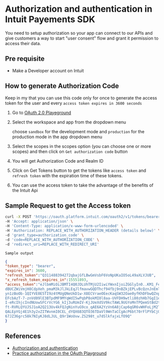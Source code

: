 # Authorization and authentication in Intuit Payements SDK

You need to setup authorization so your app can connect to our APIs and give customers a way to start "user consent" flow and grant it permission to access their data.

## Pre requisite

- Make a Developer account on Intuit

## How to generate Authorization Code

Keep in my that you can use this code only for once to generate the access token for the user and every `access token expires in 3600 seconds`

1. Go to [OAuth 2.0 Playeground](https://developer.intuit.com/app/developer/playground)

2. Select the workspace and app from the dropdown menu

    choose `sandbox` for the development mode and `production` for the production mode in the app dropdown menu

3. Select the scopes in the scopes option (you can choose one or more scopes) and then click on `Get authorization code` button

4. You will get Authorization Code and Realm ID

5. Click on Get Tokens button to get the tokens like `access token` and `refresh token` with the expiration time of these tokens.

6. You can use the access token to take the advantage of the benefits of the Intuit Api


## Sample Request to get the Access token


```sh
curl -X POST 'https://oauth.platform.intuit.com/oauth2/v1/tokens/bearer' \
-H 'Accept: application/json' \
-H 'Content-Type: application/x-www-form-urlencoded' \
-H 'Authorization: REPLACE_WITH_AUTHORIZATION_HEADER (details below)' \
-d 'grant_type=authorization_code' \
-d 'code=REPLACE_WITH_AUTHORIZATION_CODE' \
-d 'redirect_uri=REPLACE_WITH_REDIRECT_URI'
```

`Sample output`

```json
{
"token_type": "bearer",
"expires_in": 3600,
"refresh_token":"Q311488394272qbajGfLBwGmVsbF6VoNpUKaIO5oL49aXLVJUB",
"x_refresh_token_expires_in":15551893,
"access_token":"eJlbmMiOiJBMTI4Q0JDLUhTMjU2IiwiYWxnIjoiZGGlyIn0..KM1_Fezsm6BUSaqqfTedaA.
dBUCZWiVmjH8CdpXeh_pmaM3kJlJkLEqJlfmavwGQDThcf94fbj9nBZkjEPLvBcQznJnEmltCIvsTGX0ue_w45h7_
yn1zBoOb-1QIYVE0E5TI9z4tMUgQNeUkD1w-X8ECVraeOEecKaqSW32Oae0yfKhDFbwQZnptbPzIDaqiduiM_q
EFcbAzT-7-znVd09lE3BTpdMF9MYqWdI5wPqbP8okMI0l8aa-UVFDH9wtli80zhHb7GgI1eudqRQc0sS9zWWb
I-eRcIhjcIndNUowSFCrVcYG6_kIj3uRUmIV-KjJUeXdSV9kcTAWL9UGYoMnTPQemStBd2thevPUuvKrPdz3ED
ft-RVRLQYUJSJ1oA2Q213Uv4kFQJgNinYuG9co_qAE6A2YzVn6A8jCap6qGR6vWHFoLjM2TutVd6eOeYoL2bb7jl
QALEpYGj4E1h3y2xZITWvnmI0CEL_dYQX6B3QTO36TDaVl9WnTaCCgAcP6bt70rFlPYbCjOxLoI6qFm5pUwGLLp
67JZ36grc58k7NIyKJ8dLJUL_Q9r1WoUvw.ZS298t_u7dSlkfajxLfO9Q"
}
```



## References

- [Authorization and authentication](https://developer.intuit.com/app/developer/qbo/docs/develop/authentication-and-authorization)
- [Practice authorization in the OAuth Playground](https://developer.intuit.com/app/developer/qbo/docs/develop/authentication-and-authorization/oauth-2.0-playground)